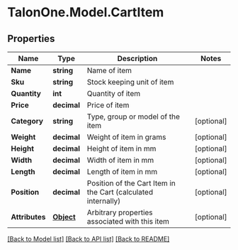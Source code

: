 # TalonOne.Model.CartItem
## Properties

Name | Type | Description | Notes
------------ | ------------- | ------------- | -------------
**Name** | **string** | Name of item | 
**Sku** | **string** | Stock keeping unit of item | 
**Quantity** | **int** | Quantity of item | 
**Price** | **decimal** | Price of item | 
**Category** | **string** | Type, group or model of the item | [optional] 
**Weight** | **decimal** | Weight of item in grams | [optional] 
**Height** | **decimal** | Height of item in mm | [optional] 
**Width** | **decimal** | Width of item in mm | [optional] 
**Length** | **decimal** | Length of item in mm | [optional] 
**Position** | **decimal** | Position of the Cart Item in the Cart (calculated internally) | [optional] 
**Attributes** | [**Object**](.md) | Arbitrary properties associated with this item | [optional] 

[[Back to Model list]](../README.md#documentation-for-models) [[Back to API list]](../README.md#documentation-for-api-endpoints) [[Back to README]](../README.md)

